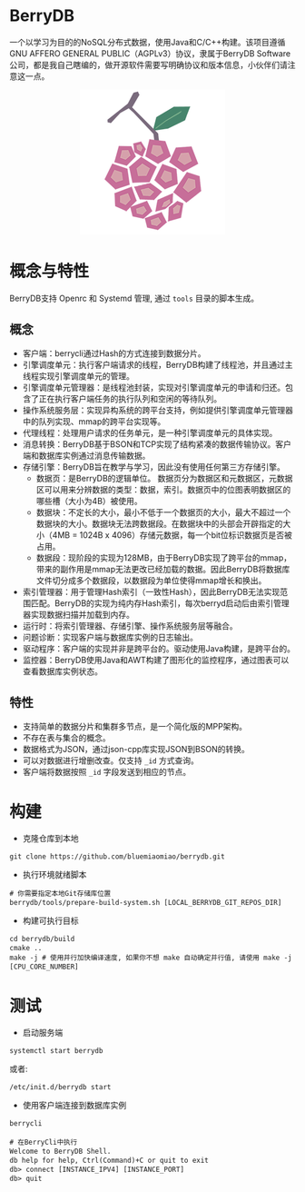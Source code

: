 # BerryDB

一个以学习为目的的NoSQL分布式数据，使用Java和C/C++构建。该项目遵循 GNU AFFERO GENERAL PUBLIC（AGPLv3）协议，隶属于BerryDB Software公司，都是我自己瞎编的，做开源软件需要写明确协议和版本信息，小伙伴们请注意这一点。

<div align=center>
    <img src="logo.png"/>
</div>

# 概念与特性

BerryDB支持 Openrc 和 Systemd 管理, 通过 `tools` 目录的脚本生成。

## 概念

- 客户端：berrycli通过Hash的方式连接到数据分片。
- 引擎调度单元：执行客户端请求的线程，BerryDB构建了线程池，并且通过主线程实现引擎调度单元的管理。
- 引擎调度单元管理器：是线程池封装，实现对引擎调度单元的申请和归还。包含了正在执行客户端任务的执行队列和空闲的等待队列。
- 操作系统服务层：实现异构系统的跨平台支持，例如提供引擎调度单元管理器中的队列实现、mmap的跨平台实现等。
- 代理线程：处理用户请求的任务单元，是一种引擎调度单元的具体实现。
- 消息转换：BerryDB基于BSON和TCP实现了结构紧凑的数据传输协议。客户端和数据库实例通过消息传输数据。
- 存储引擎：BerryDB旨在教学与学习，因此没有使用任何第三方存储引擎。
    - 数据页：是BerryDB的逻辑单位。 数据页分为数据区和元数据区，元数据区可以用来分辨数据的类型：数据，索引。数据页中的位图表明数据区的哪些槽（大小为4B）被使用。
    - 数据块：不定长的大小，最小不低于一个数据页的大小，最大不超过一个数据块的大小。数据块无法跨数据段。在数据块中的头部会开辟指定的大小（4MB = 1024B x 4096）存储元数据，每一个bit位标识数据页是否被占用。
    - 数据段：现阶段的实现为128MB，由于BerryDB实现了跨平台的mmap，带来的副作用是mmap无法更改已经加载的数据。因此BerryDB将数据库文件切分成多个数据段，以数据段为单位使得mmap增长和换出。
- 索引管理器：用于管理Hash索引（一致性Hash），因此BerryDB无法实现范围匹配。BerryDB的实现为纯内存Hash索引，每次berryd启动后由索引管理器实现数据扫描并加载到内存。
- 运行时：将索引管理器、存储引擎、操作系统服务层等融合。
- 问题诊断：实现客户端与数据库实例的日志输出。
- 驱动程序：客户端的实现并非是跨平台的。驱动使用Java构建，是跨平台的。
- 监控器：BerryDB使用Java和AWT构建了图形化的监控程序，通过图表可以查看数据库实例状态。

## 特性

- 支持简单的数据分片和集群多节点，是一个简化版的MPP架构。
- 不存在表与集合的概念。
- 数据格式为JSON，通过json-cpp库实现JSON到BSON的转换。
- 可以对数据进行增删改查。仅支持 `_id` 方式查询。
- 客户端将数据按照 `_id` 字段发送到相应的节点。

# 构建

- 克隆仓库到本地

```shell
git clone https://github.com/bluemiaomiao/berrydb.git
```

- 执行环境就绪脚本

```shell
# 你需要指定本地Git存储库位置
berrydb/tools/prepare-build-system.sh [LOCAL_BERRYDB_GIT_REPOS_DIR]
```

- 构建可执行目标

```shell
cd berrydb/build
cmake ..
make -j # 使用并行加快编译速度, 如果你不想 make 自动确定并行值, 请使用 make -j [CPU_CORE_NUMBER]
```

# 测试

- 启动服务端

```shell
systemctl start berrydb
```

或者:

```shell
/etc/init.d/berrydb start
```

- 使用客户端连接到数据库实例

```shell
berrycli

# 在BerryCli中执行
Welcome to BerryDB Shell.
db help for help, Ctrl(Command)+C or quit to exit
db> connect [INSTANCE_IPV4] [INSTANCE_PORT]
db> quit
```
